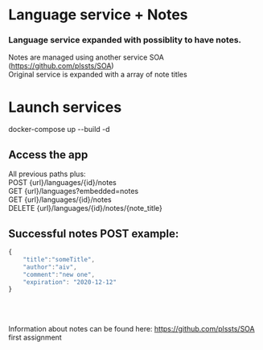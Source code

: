 # Language service + Notes

### Language service expanded with possiblity to have notes.<br>
Notes are managed using another service SOA (https://github.com/plssts/SOA)<br>
Original service is expanded with a array of note titles<br>

# Launch services
docker-compose up --build -d <br>

## Access the app
All previous paths plus: <br>
POST   {url}/languages/{id}/notes <br>
GET    {url}/languages?embedded=notes <br>
GET    {url}/languages/{id}/notes <br>
DELETE {url}/languages/{id}/notes/{note_title} <br>

## Successful notes POST example: <br>
```javascript
{
    "title":"someTitle",
    "author":"aiv",
    "comment":"new one",
    "expiration": "2020-12-12"
}
```
<br>
<br>

Information about notes can be found here: https://github.com/plssts/SOA first assignment

